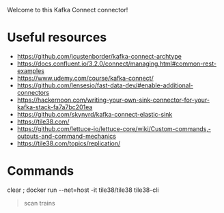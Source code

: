 Welcome to this Kafka Connect connector!

# Useful resources

* https://github.com/jcustenborder/kafka-connect-archtype
* https://docs.confluent.io/3.2.0/connect/managing.html#common-rest-examples
* https://www.udemy.com/course/kafka-connect/
* https://github.com/lensesio/fast-data-dev/#enable-additional-connectors
* https://hackernoon.com/writing-your-own-sink-connector-for-your-kafka-stack-fa7a7bc201ea
* https://github.com/skynyrd/kafka-connect-elastic-sink
* https://tile38.com/
* https://github.com/lettuce-io/lettuce-core/wiki/Custom-commands,-outputs-and-command-mechanics
* https://tile38.com/topics/replication/

# Commands

clear ; docker run --net=host -it tile38/tile38 tile38-cli
> scan trains